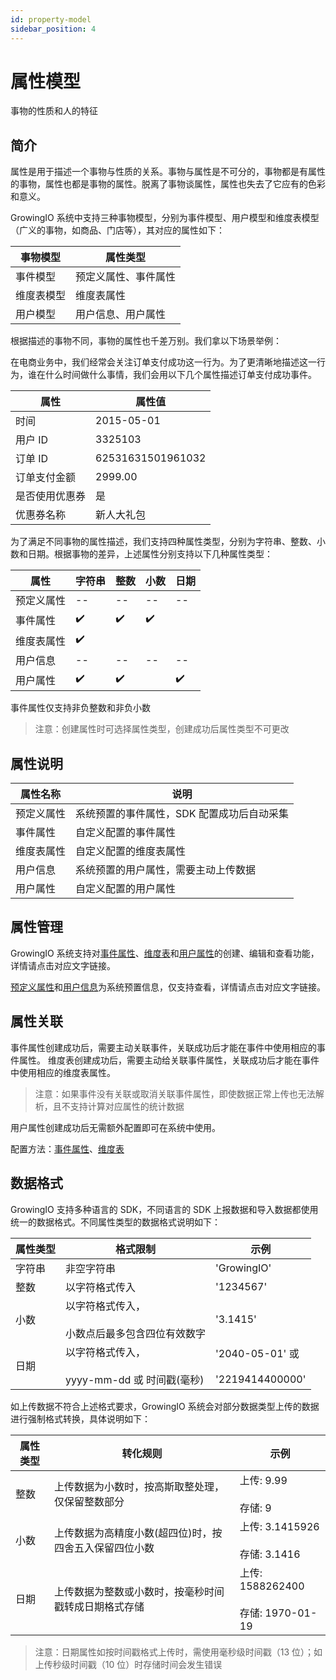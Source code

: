 ```yaml
---
id: property-model
sidebar_position: 4
---
```


# 属性模型

事物的性质和人的特征

## 简介[](#jian-jie)

属性是用于描述一个事物与性质的关系。事物与属性是不可分的，事物都是有属性的事物，属性也都是事物的属性。脱离了事物谈属性，属性也失去了它应有的色彩和意义。

GrowingIO 系统中支持三种事物模型，分别为事件模型、用户模型和维度表模型（广义的事物，如商品、门店等），其对应的属性如下：

| 事物模型   | 属性类型             |
| ---------- | -------------------- |
| 事件模型   | 预定义属性、事件属性 |
| 维度表模型 | 维度表属性           |
| 用户模型   | 用户信息、用户属性   |

根据描述的事物不同，事物的属性也千差万别。我们拿以下场景举例：

在电商业务中，我们经常会关注订单支付成功这一行为。为了更清晰地描述这一行为，谁在什么时间做什么事情，我们会用以下几个属性描述订单支付成功事件。

| 属性           | 属性值            |
| -------------- | ----------------- |
| 时间           | 2015-05-01        |
| 用户 ID        | 3325103           |
| 订单 ID        | 62531631501961032 |
| 订单支付金额   | 2999.00           |
| 是否使用优惠券 | 是                |
| 优惠券名称     | 新人大礼包        |

为了满足不同事物的属性描述，我们支持四种属性类型，分别为字符串、整数、小数和日期。根据事物的差异，上述属性分别支持以下几种属性类型：

| 属性       | 字符串 | 整数 | 小数 | 日期 |
| ---------- | ------ | ---- | ---- | ---- |
| 预定义属性 | --     | --   | --   | --   |
| 事件属性   | ✔️     | ✔️   | ✔️   | ​    |
| 维度表属性 | ✔️     | ​    | ​    | ​    |
| 用户信息   | --     | --   | --   | --   |
| 用户属性   | ✔️     | ✔️   | ​    | ✔️   |

事件属性仅支持非负整数和非负小数

> 注意：创建属性时可选择属性类型，创建成功后属性类型不可更改

## 属性说明[](#shu-xing-shuo-ming)

| 属性名称   | 说明                                       |
| ---------- | ------------------------------------------ |
| 预定义属性 | 系统预置的事件属性，SDK 配置成功后自动采集 |
| 事件属性   | 自定义配置的事件属性                       |
| 维度表属性 | 自定义配置的维度表属性                     |
| 用户信息   | 系统预置的用户属性，需要主动上传数据       |
| 用户属性   | 自定义配置的用户属性                       |

## 属性管理[](#shu-xing-guan-li)

GrowingIO 系统支持对[事件属性](../../product-manual/data-center/event-management/event-property)、[维度表](../../product-manual/data-center/dimension-table-management)和[用户属性](../../product-manual/data-center/user-management/user-properties)的创建、编辑和查看功能，详情请点击对应文字链接。

​[预定义属性](../../product-manual/data-center/event-management/present-property)和[用户信息](../../product-manual/data-center/user-management/user-identifications)为系统预置信息，仅支持查看，详情请点击对应文字链接。

## 属性关联[](#shu-xing-guan-lian)

事件属性创建成功后，需要主动关联事件，关联成功后才能在事件中使用相应的事件属性。
维度表创建成功后，需要主动给关联事件属性，关联成功后才能在事件中使用相应的维度表属性。

> 注意：如果事件没有关联或取消关联事件属性，即使数据正常上传也无法解析，且不支持计算对应属性的统计数据

用户属性创建成功后无需额外配置即可在系统中使用。

配置方法：[事件属性](../../product-manual/data-center/event-management/event-property#创建事件属性)、[维度表](../../product-manual/data-center/event-management/dimension-table-management#创建维度表)​

## 数据格式[](#shu-ju-ge-shi)

GrowingIO 支持多种语言的 SDK，不同语言的 SDK 上报数据和导入数据都使用统一的数据格式。不同属性类型的数据格式说明如下：

| 属性类型 | 格式限制                                              | 示例                                    |
| -------- | ----------------------------------------------------- | --------------------------------------- |
| 字符串   | 非空字符串                                            | 'GrowingIO'                             |
| 整数     | 以字符格式传入                                        | '1234567'                               |
| 小数     | 以字符格式传入，<br></br>小数点后最多包含四位有效数字 | '3.1415'                                |
| 日期     | 以字符格式传入，<br></br>yyyy-mm-dd 或 时间戳(毫秒)   | '2040-05-01' 或<br></br>'2219414400000' |

如上传数据不符合上述格式要求，GrowingIO 系统会对部分数据类型上传的数据进行强制格式转换，具体说明如下：

| 属性类型 | 转化规则                                               | 示例                                      |
| -------- | ------------------------------------------------------ | ----------------------------------------- |
| 整数     | 上传数据为小数时，按高斯取整处理，仅保留整数部分       | 上传: 9.99<br></br>存储: 9                |
| 小数     | 上传数据为高精度小数(超四位)时，按四舍五入保留四位小数 | 上传: 3.1415926<br></br>存储: 3.1416      |
| 日期     | 上传数据为整数或小数时，按毫秒时间戳转成日期格式存储   | 上传: 1588262400<br></br>存储: 1970-01-19 |

> 注意：日期属性如按时间戳格式上传时，需使用毫秒级时间戳（13 位）；如上传秒级时间戳（10 位）时存储时间会发生错误
